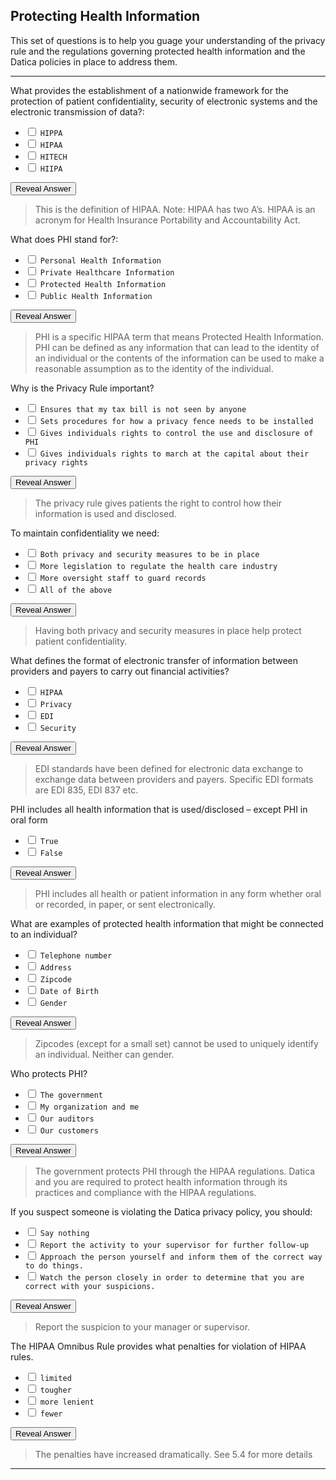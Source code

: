 ## Protecting Health Information

This set of questions is to help you guage your understanding of the privacy rule and the regulations governing protected health information and the Datica policies in place to address them.

---

What provides the establishment of a nationwide framework for the protection of patient confidentiality, security of electronic systems and the electronic transmission of data?:

- <input type="checkbox"> `HIPPA`
- <input type="checkbox"> `HIPAA`
- <input type="checkbox"> `HITECH`
- <input type="checkbox"> `HIIPA`

<div class="reveal-answer">
	<button class="button">Reveal Answer</button>
	<blockquote><p>This is the definition of HIPAA. Note: HIPAA has two A’s. HIPAA is an acronym for Health Insurance Portability and Accountability Act.
</p></blockquote>
</div>

What does PHI stand for?:

- <input type="checkbox"> `Personal Health Information`
- <input type="checkbox"> `Private Healthcare Information`
- <input type="checkbox"> `Protected Health Information`
- <input type="checkbox"> `Public Health Information`

<div class="reveal-answer">
	<button class="button">Reveal Answer</button>
	<blockquote><p>PHI is a specific HIPAA term that means Protected Health Information. PHI can be defined as any information that can lead to the identity of an individual or the contents of the information can be used to make a reasonable assumption as to the identity of the individual.</p></blockquote>
</div>

Why is the Privacy Rule important?

- <input type="checkbox"> `Ensures that my tax bill is not seen by anyone`
- <input type="checkbox"> `Sets procedures for how a privacy fence needs to be installed`
- <input type="checkbox"> `Gives individuals rights to control the use and disclosure of PHI`
- <input type="checkbox"> `Gives individuals rights to march at the capital about their privacy rights`

<div class="reveal-answer">
	<button class="button">Reveal Answer</button>
	<blockquote><p>The privacy rule gives patients the right to control how their information is used and disclosed.</p></blockquote>
</div>

To maintain confidentiality we need:

- <input type="checkbox"> `Both privacy and security measures to be in place`
- <input type="checkbox"> `More legislation to regulate the health care industry`
- <input type="checkbox"> `More oversight staff to guard records`
- <input type="checkbox"> `All of the above`

<div class="reveal-answer">
	<button class="button">Reveal Answer</button>
	<blockquote><p>Having both privacy and security measures in place help protect patient confidentiality.</p></blockquote>
</div>

What defines the format of electronic transfer of information between providers and payers to carry out financial activities?

- <input type="checkbox"> `HIPAA`
- <input type="checkbox"> `Privacy`
- <input type="checkbox"> `EDI`
- <input type="checkbox"> `Security`

<div class="reveal-answer">
	<button class="button">Reveal Answer</button>
	<blockquote><p>EDI standards have been defined for electronic data exchange to exchange data between providers and payers. Specific EDI formats are EDI 835, EDI 837 etc.</p></blockquote>
</div>

PHI includes all health information that is used/disclosed – except PHI in oral form

- <input type="checkbox"> `True`
- <input type="checkbox"> `False`

<div class="reveal-answer">
	<button class="button">Reveal Answer</button>
	<blockquote><p>PHI includes all health or patient information in any form whether oral or recorded, in paper, or sent electronically.</p></blockquote>
</div>

What are examples of protected health information that might be connected to an individual?

- <input type="checkbox"> `Telephone number`
- <input type="checkbox"> `Address`
- <input type="checkbox"> `Zipcode`
- <input type="checkbox"> `Date of Birth`
- <input type="checkbox"> `Gender`

<div class="reveal-answer">
	<button class="button">Reveal Answer</button>
	<blockquote><p>Zipcodes (except for a small set) cannot be used to uniquely identify an individual. Neither can gender.</p></blockquote>
</div>

Who protects PHI?

- <input type="checkbox"> `The government`
- <input type="checkbox"> `My organization and me`
- <input type="checkbox"> `Our auditors`
- <input type="checkbox"> `Our customers`

<div class="reveal-answer">
	<button class="button">Reveal Answer</button>
	<blockquote><p>The government protects PHI through the HIPAA regulations. Datica and you are required to protect health information through its practices and compliance with the HIPAA regulations.</p></blockquote>
</div>

If you suspect someone is violating the Datica privacy policy, you should:

- <input type="checkbox"> `Say nothing`
- <input type="checkbox"> `Report the activity to your supervisor for further follow-up`
- <input type="checkbox"> `Approach the person yourself and inform them of the correct way to do things.`
- <input type="checkbox"> `Watch the person closely in order to determine that you are correct with your suspicions.`

<div class="reveal-answer">
	<button class="button">Reveal Answer</button>
	<blockquote><p>Report the suspicion to your manager or supervisor.</p></blockquote>
</div>

The HIPAA Omnibus Rule provides what penalties for violation of HIPAA rules.

- <input type="checkbox"> `limited`
- <input type="checkbox"> `tougher`
- <input type="checkbox"> `more lenient`
- <input type="checkbox"> `fewer`

<div class="reveal-answer">
	<button class="button">Reveal Answer</button>
	<blockquote><p>The penalties have increased dramatically. See 5.4 for more details</p></blockquote>
</div>

----
